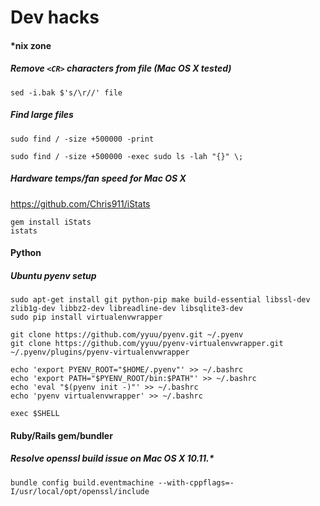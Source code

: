 Dev hacks
=========

#### *nix zone

##### Remove `<CR>` characters from file (Mac OS X tested)

`sed -i.bak $'s/\r//' file`


##### Find large files

```
sudo find / -size +500000 -print
```
```
sudo find / -size +500000 -exec sudo ls -lah "{}" \;
```


##### Hardware temps/fan speed for Mac OS X

https://github.com/Chris911/iStats

```
gem install iStats
istats
```

#### Python

##### Ubuntu pyenv setup

```
sudo apt-get install git python-pip make build-essential libssl-dev zlib1g-dev libbz2-dev libreadline-dev libsqlite3-dev
sudo pip install virtualenvwrapper

git clone https://github.com/yyuu/pyenv.git ~/.pyenv
git clone https://github.com/yyuu/pyenv-virtualenvwrapper.git ~/.pyenv/plugins/pyenv-virtualenvwrapper

echo 'export PYENV_ROOT="$HOME/.pyenv"' >> ~/.bashrc
echo 'export PATH="$PYENV_ROOT/bin:$PATH"' >> ~/.bashrc
echo 'eval "$(pyenv init -)"' >> ~/.bashrc
echo 'pyenv virtualenvwrapper' >> ~/.bashrc

exec $SHELL
```

#### Ruby/Rails gem/bundler

##### Resolve openssl build issue on Mac OS X 10.11.*

`bundle config build.eventmachine --with-cppflags=-I/usr/local/opt/openssl/include`

